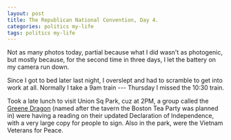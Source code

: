 ```yaml
---
layout: post
title: The Republican National Convention, Day 4.
categories: politics my-life
tags: politics my-life
---
```

Not as many photos today, partial because what I did wasn't as photogenic, but mostly because, for the second time in three days, I let the battery on my camera run down.

Since I got to bed later last night, I overslept and had to scramble to get into work at all. Normally I take a 9am train --- Thursday I missed the 10:30 train. 

Took a late lunch to visit Union Sq Park, cuz at 2PM, a group called the [Greene Dragon](http://www.greenedragon.net) (named after the tavern the Boston Tea Party was planned in) were having a reading on their updated Declaration of Independence,  with a very large copy for people to sign. Also in the park, were the Vietnam Veterans for Peace.